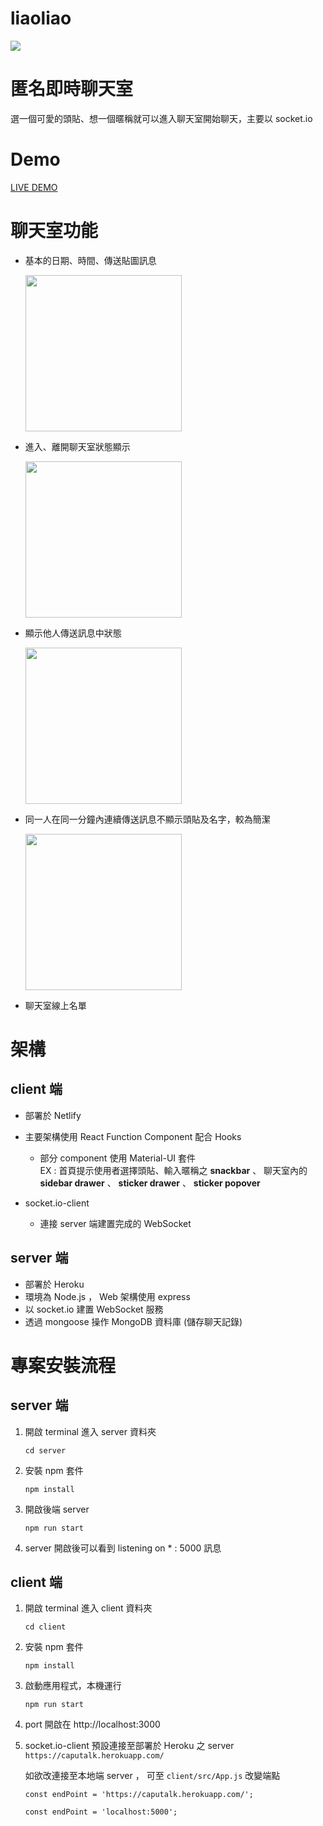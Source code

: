 # liaoliao
<img src="https://i.ibb.co/YjPfXJD/2020-07-12-9-08-18.png">


# 匿名即時聊天室
選一個可愛的頭貼、想一個暱稱就可以進入聊天室開始聊天，主要以 socket.io

# Demo
<a href="https://liaoliao.netlify.app/">LIVE DEMO</a>

# 聊天室功能
* 基本的日期、時間、傳送貼圖訊息 

  <img src="https://i.ibb.co/zft6v12/RPReplay-Final1594563401.gif" width=250>

* 進入、離開聊天室狀態顯示

  <img src="https://i.ibb.co/m4SMPrP/RPReplay-Final1594568340.gif" width=250>
  
* 顯示他人傳送訊息中狀態

  <img src="https://i.ibb.co/j3tyMBq/RPReplay-Final1594563310.gif" width=250/>

* 同一人在同一分鐘內連續傳送訊息不顯示頭貼及名字，較為簡潔

  <img src="https://i.ibb.co/grTVZpR/2020-07-13-12-15-54.png" width=250>
  
* 聊天室線上名單

# 架構
## client 端
* 部署於 Netlify
* 主要架構使用 React Function Component 配合 Hooks

  * 部分 component 使用 Material-UI 套件 
    <br>EX :  首頁提示使用者選擇頭貼、輸入暱稱之 **snackbar** 、 聊天室內的 **sidebar drawer** 、 **sticker drawer** 、 **sticker popover**
* socket.io-client 

  * 連接 server 端建置完成的 WebSocket
## server 端
* 部署於 Heroku
* 環境為 Node.js ， Web 架構使用 express
* 以 socket.io 建置 WebSocket 服務
* 透過 mongoose 操作 MongoDB 資料庫 (儲存聊天記錄)

# 專案安裝流程

## server 端
<ol>
  <li>
    開啟 terminal 進入 server 資料夾
    <p></p>
    <pre><code>cd server</code></pre>
  </li>
  <li>
    安裝 npm 套件
    <p></p>
    <pre><code>npm install</code></pre>
  </li>
  
  <li>
    開啟後端 server 
    <p></p>
    <pre><code>npm run start</code></pre>
  </li>
  
  <li>
    server 開啟後可以看到 listening on * : 5000 訊息 <br>
  </li>
</ol>

## client 端
<ol>
  <li>
    開啟 terminal 進入 client 資料夾
    <p></p>
    <pre><code>cd client</code></pre>
  </li>
  <li>
    安裝 npm 套件
    <p></p>
    <pre><code>npm install</code></pre>
  </li>
  <li>
    啟動應用程式，本機運行
    <p></p>
    <pre><code>npm run start</code></pre>
  </li>
  <li>
    port 開啟在 http://localhost:3000
  </li>
  <p></p>
  <li>
    socket.io-client 預設連接至部署於 Heroku 之 server <code>https://caputalk.herokuapp.com/</code> <br>
    <p></p>
    如欲改連接至本地端 server ， 可至 <code>client/src/App.js</code> 改變端點 
    <p></p>
    <pre><code>const endPoint = 'https://caputalk.herokuapp.com/';</code></pre>
    <p></p>
    <pre><code>const endPoint = 'localhost:5000';</code></pre>
  </li>
  
</ol>

